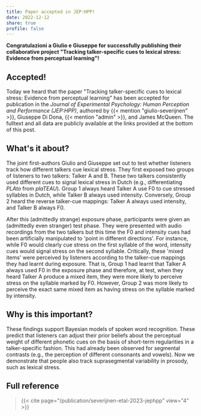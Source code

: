 ```yaml
---
title: Paper accepted in JEP:HPP!
date: 2022-12-12
share: true
profile: false
---
```


**Congratulazioni a Giulio e Giuseppe for successfully publishing their collaborative project "Tracking talker-specific cues to lexical stress: Evidence from perceptual learning"!**

<!--more-->

## Accepted!

Today we heard that the paper "Tracking talker-specific cues to lexical stress: Evidence from perceptual learning" has been accepted for publication in the *Journal of Experimental Psychology: Human Perception and Performance (JEP:HPP)*, authored by {{< mention "giulio-severijnen" >}}, Giuseppe Di Dona, {{< mention "admin" >}}, and James McQueen. The fulltext and all data are publicly available at the links provided at the bottom of this post.

## What's it about?

The joint first-authors Giulio and Giuseppe set out to test whether listeners track how different talkers cue lexical stress. They first exposed two groups of listeners to two talkers: Talker A and B. These two talkers consistently used different cues to signal lexical stress in Dutch (e.g., differentiating *PLAto* from *plaTEAU*). Group 1 always heard Talker A use F0 to cue stressed syllables in Dutch, while Talker B always used intensity. Conversely, Group 2 heard the reverse talker-cue mappings: Talker A always used intensity, and Talker B always F0.

After this (admittedly strange) exposure phase, participants were given an (admittedly even stranger) test phase. They were presented with audio recordings from the two talkers but this time the F0 and intensity cues had been artificially manipulated to 'point in different directions'. For instance, while F0 would clearly cue stress on the first syllable of the word, intensity cues would signal stress on the second syllable. Critically, these 'mixed items' were perceived by listeners according to the talker-cue mappings they had learnt during exposure. That is, Group 1 had learnt that Talker A always used F0 in the exposure phase and therefore, at test, when they heard Talker A produce a mixed item, they were more likely to perceive stress on the syllable marked by F0. However, Group 2 was more likely to perceive the exact same mixed item as having stress on the syllable marked by intensity.

## Why is this important?

These findings support Bayesian models of spoken word recognition. These predict that listeners can adjust their prior beliefs about the perceptual weight of different phonetic cues on the basis of short-term regularities in a talker-specific fashion. This had already been observed for segmental contrasts (e.g., the perception of different consonants and vowels). Now we demonstrate that people also track suprasegmental variability in prosody, such as lexical stress.

## Full reference

> {{< cite page="/publication/severijnen-etal-2023-jephpp" view="4" >}}
